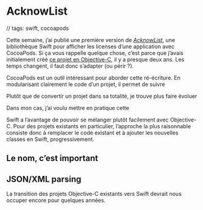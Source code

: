 # AcknowList

// tags: swift, cocoapods

Cette semaine, j’ai publié une première version de [_AcknowList_][AcknowList], une bibliothèque Swift pour afficher les licenses d’une application avec CocoaPods. Si ça vous rappelle quelque chose, c’est parce que j’avais initialement créé [ce projet en Objective-C][VTAck], il y a presque deux ans. Les temps changent, il faut donc s’adapter (ou périr ?).


CocoaPods est un outil intéressant pour aborder cette ré-écriture. En modularisant clairement le code d’un projet, il permet de suivre  

Plutôt que de convertir un projet dans sa totalité, je trouve plus faire évoluer 

Dans mon cas, j’ai voulu mettre en pratique cette 

Swift a l’avantage de pouvoir se mélanger plutôt facilement avec Objective-C. Pour des projets existants en particulier, l’approche la plus raisonnable consiste donc à remplacer le code existant et à ajouter les nouvelles classes en Swift, progressivement. 


## Le nom, c’est important


## JSON/XML parsing


La transition des projets Objective-C existants vers Swift devrait nous occuper encore pour quelques années.

[AcknowList]: https://github.com/vtourraine/AcknowList
[VTAck]:      https://github.com/vtourraine/VTAcknowledgementsViewController